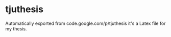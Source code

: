 # tjuthesis
Automatically exported from code.google.com/p/tjuthesis
it's a Latex file for my thesis.
